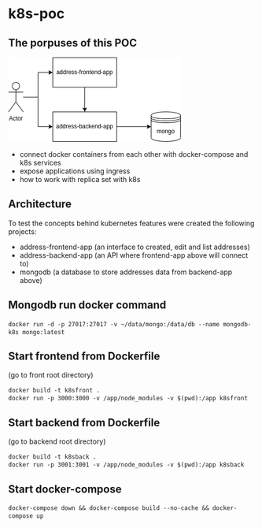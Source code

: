 # k8s-poc


## The porpuses of this POC
![ScreenShot](k8s-architecture.png)
- connect docker containers from each other with docker-compose and k8s services
- expose applications using ingress
- how to work with replica set with k8s

## Architecture
To test the concepts behind kubernetes features were created the following projects:
- address-frontend-app  (an interface to created, edit and list addresses)
- address-backend-app   (an API where frontend-app above will connect to)
- mongodb               (a database to store addresses data from backend-app above)

## Mongodb run docker command
```
docker run -d -p 27017:27017 -v ~/data/mongo:/data/db --name mongodb-k8s mongo:latest
```

## Start frontend from Dockerfile
(go to front root directory)
```
docker build -t k8sfront .
docker run -p 3000:3000 -v /app/node_modules -v $(pwd):/app k8sfront
```

## Start backend from Dockerfile
(go to backend root directory)
```
docker build -t k8sback .
docker run -p 3001:3001 -v /app/node_modules -v $(pwd):/app k8sback
```

## Start docker-compose
```
docker-compose down && docker-compose build --no-cache && docker-compose up
```
